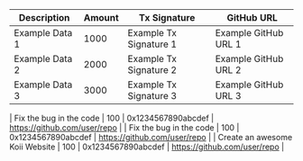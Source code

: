 | Description | Amount | Tx Signature | GitHub URL |
|-------------|--------|--------------|------------|
| Example Data 1       | 1000  | Example Tx Signature 1        | Example GitHub URL 1    |
| Example Data 2       | 2000  | Example Tx Signature 2        | Example GitHub URL 2    |
| Example Data 3       | 3000  | Example Tx Signature 3        | Example GitHub URL 3    |



| Fix the bug in the code | 100 | 0x1234567890abcdef | https://github.com/user/repo |
| Fix the bug in the code | 100 | 0x1234567890abcdef | https://github.com/user/repo |
| Create an awesome Koii Website | 100 | 0x1234567890abcdef | https://github.com/user/repo |